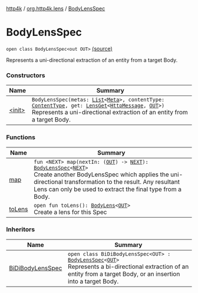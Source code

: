 [http4k](../../index.md) / [org.http4k.lens](../index.md) / [BodyLensSpec](./index.md)

# BodyLensSpec

`open class BodyLensSpec<out OUT>` [(source)](https://github.com/http4k/http4k/blob/master/http4k-core/src/main/kotlin/org/http4k/lens/body.kt#L44)

Represents a uni-directional extraction of an entity from a target Body.

### Constructors

| Name | Summary |
|---|---|
| [&lt;init&gt;](-init-.md) | `BodyLensSpec(metas: `[`List`](https://kotlinlang.org/api/latest/jvm/stdlib/kotlin.collections/-list/index.html)`<`[`Meta`](../-meta/index.md)`>, contentType: `[`ContentType`](../../org.http4k.core/-content-type/index.md)`, get: `[`LensGet`](../-lens-get/index.md)`<`[`HttpMessage`](../../org.http4k.core/-http-message/index.md)`, `[`OUT`](index.md#OUT)`>)`<br>Represents a uni-directional extraction of an entity from a target Body. |

### Functions

| Name | Summary |
|---|---|
| [map](map.md) | `fun <NEXT> map(nextIn: (`[`OUT`](index.md#OUT)`) -> `[`NEXT`](map.md#NEXT)`): `[`BodyLensSpec`](./index.md)`<`[`NEXT`](map.md#NEXT)`>`<br>Create another BodyLensSpec which applies the uni-directional transformation to the result. Any resultant Lens can only be used to extract the final type from a Body. |
| [toLens](to-lens.md) | `open fun toLens(): `[`BodyLens`](../-body-lens/index.md)`<`[`OUT`](index.md#OUT)`>`<br>Create a lens for this Spec |

### Inheritors

| Name | Summary |
|---|---|
| [BiDiBodyLensSpec](../-bi-di-body-lens-spec/index.md) | `open class BiDiBodyLensSpec<OUT> : `[`BodyLensSpec`](./index.md)`<`[`OUT`](../-bi-di-body-lens-spec/index.md#OUT)`>`<br>Represents a bi-directional extraction of an entity from a target Body, or an insertion into a target Body. |
